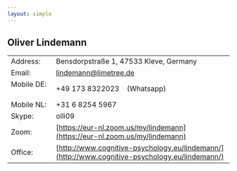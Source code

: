 ```yaml
---
layout: simple
---
```


## Oliver Lindemann

|     |     |
| --- | --- |
| Address: | Bensdorpstraße 1, 47533 Kleve, Germany |
| Email: | [lindemann@limetree.de](mailto:lindemann@limetree.de) |
| Mobile DE: &nbsp; &nbsp; | +49 173 8322023    (Whatsapp) |
| Mobile NL: | +31 6 8254 5967 |
| Skype: | olli09 |
| Zoom: | [https://eur-nl.zoom.us/my/lindemann](https://eur-nl.zoom.us/my/lindemann) |
| Office: | [http://www.cognitive-psychology.eu/lindemann/](http://www.cognitive-psychology.eu/lindemann/) |
